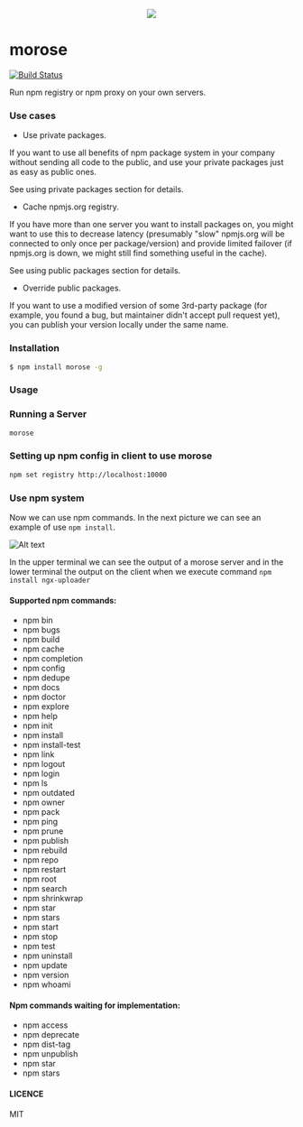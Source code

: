 
<p align="center">
  <img src="https://cloud.githubusercontent.com/assets/1796022/26799017/160416cc-4a34-11e7-919e-91d0a2359d8c.png">
</p>

# morose

[![Build Status](https://travis-ci.org/bleenco/morose.svg?branch=master)](https://travis-ci.org/bleenco/morose)

Run npm registry or npm proxy on your own servers.

### Use cases

- Use private packages.

If you want to use all benefits of npm package system in your company without sending all code to the public, and use your private packages just as easy as public ones.

See using private packages section for details.

- Cache npmjs.org registry.

If you have more than one server you want to install packages on, you might want to use this to decrease latency (presumably "slow" npmjs.org will be connected to only once per package/version) and provide limited failover (if npmjs.org is down, we might still find something useful in the cache).

See using public packages section for details.

- Override public packages.

If you want to use a modified version of some 3rd-party package (for example, you found a bug, but maintainer didn't accept pull request yet), you can publish your version locally under the same name.

### Installation

```sh
$ npm install morose -g
```

### Usage

### Running a Server

```sh
morose
```

### Setting up npm config in client to use morose

```sh
npm set registry http://localhost:10000
```

### Use npm system

Now we can use npm commands. In the next picture we can see an example of use `npm install`.

![Alt text](https://cloud.githubusercontent.com/assets/8555269/26249157/a09fc962-3ca5-11e7-87f2-041f3c20669f.png?raw=true "Optional Title")

In the upper terminal we can see the output of a morose server and in the lower terminal the output on the client when we execute command `npm install ngx-uploader`

#### Supported npm commands:
 - npm bin
 - npm bugs
 - npm build
 - npm cache
 - npm completion
 - npm config
 - npm dedupe
 - npm docs
 - npm doctor
 - npm explore
 - npm help
 - npm init
 - npm install
 - npm install-test
 - npm link
 - npm logout
 - npm login
 - npm ls
 - npm outdated
 - npm owner
 - npm pack
 - npm ping
 - npm prune
 - npm publish
 - npm rebuild
 - npm repo
 - npm restart
 - npm root
 - npm search
 - npm shrinkwrap
 - npm star
 - npm stars
 - npm start
 - npm stop
 - npm test
 - npm uninstall
 - npm update
 - npm version
 - npm whoami

#### Npm commands waiting for implementation:
 - npm access
 - npm deprecate
 - npm dist-tag
 - npm unpublish
 - npm star
 - npm stars

#### LICENCE

MIT
